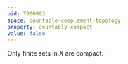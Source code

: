 ```yaml
---
uid: T000093
space: countable-complement-topology
property: countably-compact
value: false
---
```

Only finite sets in $X$ are compact.

